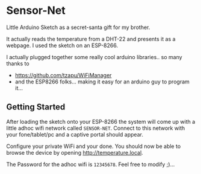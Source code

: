 # Sensor-Net

Little Arduino Sketch as a secret-santa gift for my brother.

It actually reads the temperature from a DHT-22 and presents it as a webpage. I used the sketch on an ESP-8266.

I actually plugged together some really cool arduino libraries.. so many thanks to 
 - https://github.com/tzapu/WiFiManager
 - and the ESP8266 folks... making it easy for an arduino guy to program it...

## Getting Started

After loading the sketch onto your ESP-8266 the system will come up with a little adhoc wifi network called `SENSOR-NET`. Connect to this network with your fone/tablet/pc and a captive portal should appear.

Configure your private WiFi and your done. You should now be able to browse the device by opening http://temperature.local.

The Password for the adhoc wifi is `12345678`. Feel free to modify ;)...
